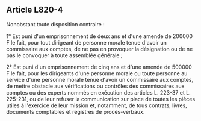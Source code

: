 Article L820-4
----
Nonobstant toute disposition contraire :

1° Est puni d'un emprisonnement de deux ans et d'une amende de 200000 F le fait,
pour tout dirigeant de personne morale tenue d'avoir un commissaire aux comptes,
de ne pas en provoquer la désignation ou de ne pas le convoquer à toute
assemblée générale ;

2° Est puni d'un emprisonnement de cinq ans et d'une amende de 500000 F le fait,
pour les dirigeants d'une personne morale ou toute personne au service d'une
personne morale tenue d'avoir un commissaire aux comptes, de mettre obstacle aux
vérifications ou contrôles des commissaires aux comptes ou des experts nommés en
exécution des articles L. 223-37 et L. 225-231, ou de leur refuser la
communication sur place de toutes les pièces utiles à l'exercice de leur mission
et, notamment, de tous contrats, livres, documents comptables et registres de
procès-verbaux.

